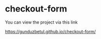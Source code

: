 # checkout-form 
You can view the project via this link

https://gunduzbetul.github.io/checkout-form/
